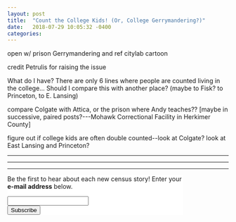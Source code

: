 ```yaml
---
layout: post
title:  "Count the College Kids! (Or, College Gerrymandering?)"
date:   2018-07-29 10:05:32 -0400
categories:
---
```

open w/ prison Gerrymandering and ref citylab cartoon

credit Petrulis for raising the issue

What do I have? There are only 6 lines where people are counted living in the college... Should I compare this with another place? (maybe to Fisk? to Princeton, to E. Lansing)

<!---
possible college students in Hamilton---looking for people who are listed as having moved in last 5 years and who are also coded as a student...

E.D. No. 27-18, Hamilton, NY Sheet 9A, lines 24 and 25: at 5 W. Kendrick there is Sheldon Giles, white male 25 yo listed as C-4, previously for Sydney, Delaware County, NY and married to Margaret Giles, white female 24yo with c-3 now housekeeping from Roxbury NY

Indeed there is a Sheldon Elmore Guile listed on page 57 of Salmagundi whose address is given as 5 West Kendrick--Salmagundi lists range of clubs from debate to Colgate Christian Association and he majored in history and politics

But I cannot find any other students in this enumeration...they seem to all be elsewhere...

Salmagundi (page 56) lists William Kennedy Goodspeed at 10 University Ave in Hamilton, but he's not in these lists (where is he?)

ah Salmagundi (page 84) lists Kermit Briggs Streeter at 43 Payne Street and indeed he's there and looks like he grew up in town, with two parents who were clerks at a Five and Dime store

only from senior class---still need to look at others...
--->
compare Colgate with Attica, or the prison where Andy teaches?? [maybe in successive, paired posts?---Mohawk Correctional Facility in Herkimer County]

figure out if college kids are often double counted--look at Colgate? look at East Lansing and Princeton?

<!---
Bureau of the Census, *Instructions to Enumerators: Population and Agriculture 1940* Form PA-1 (Washington, D.C., 1940).

Another example of an economic definition over a familial one: "Enumerate such persons as residents of the district in which they sleep during their work periods. For example, a person who works and sleeps in Chicago during the week should be enumerated as a resident of Chicago, even though he stays with his parents in Milwaukee each week end. However, enumerate persons with no fixed place of work, such as traveling salesmen, railroad trainmen, porters, etc. (see par. 324), as residents of the district in which their families live, even though most of the time they sleep away from the family residence." (14, para. 303) [did this approach change over time? Note this means I would be listed as Hamilton residence and not NYC, despite legal residency]

"Persons to be counted as members of the household include the following:
a. Members of the household temporarily absent at the time of the enumeration, either in foreign countries or elsewhere in the United States, on business or visiting.
b. Members of the household attending schools or colleges located in other districts, except student nurses away from home and students in the Naval Academy at Annapolis, or in the Military Academy at West Point, or in any other training school or institution operated by the War or the Navy Departments or the United States Coast Guard.
c. Members of the household who are in a hospital or a sanitarium but who are expected to return in a short period of time.
d. Servants or other employees who live with the household or sleep in the same dwelling.
e. Boarders or lodgers who sleep in the house.
f. Members of the household enrolled in the Civilian Conservation Corps (CCC)." (15, para. 306) [why exclude nurses and military academies??? while including CCC folk]

generally do not enumerate visitors from abroad, but: "(Enumerate other persons from abroad who are *students in this country* or who are *employed here*, however, even though they do not expect to remain here permanently.)" (16, para 313d)

also do not enumerate: "Students or children living or boarding with this household in order to attend some school, college, or other educational institution in the locality, but who have a usual place of residence elsewhere from which they will be reported." (16-17, para 313e)

do not enumerate: "Persons who were formerly members of this household, but have since become inmates of a jail; or a mental institution, home for the aged, infirm or needy, reformatory, prison, or any other institution in which inmates may remain for long periods of time." (17, para 313h)

do not enumerate: "Transient patients of hospitals or sanitariums. Such patients are to be enumerated as residents in the households of which they are members and not as residents in the institution, unless they have no other place of residence at which they will be reported." (17, para 313i)

under "**Enumeration of Special Classes of Persons**" (17) we find: Servants; Boarders and Lodgers; Students at School or College; School Teachers; Student Nurses; Patients in Hospitals, Sanitariums, and Convalescent Homes; Inmates of Prisons, Asylums, and Institutions Other than Hospitals; Persons in Construction and Other Camps; Persons Engaged in Railway Services or Traveling; Persons in Tourist or Trailer Camps; Soldiers, Sailors, and Marines; Persons in Civilian Conservation Corps Camps; Officers on Merchant Vessels; Crews of Merchant Vessels; Citizens Abroad at the Time of the Enumeration; Diplomatic and Consular Employees of Foreign Governments (17-20)

"318. **Students at School or College.**---If there is a school, college, or other educational institution in your district which has students from outside your district, enumerate as residents of the school only those students who have no usual places of residence elsewhere. Especially in a university or professional school there will be a considerable number of the older students who are not members of any household located elsewhere. Find and enumerate all such persons." (18, para 318) [what a PHRASE: FIND AND ENUMERATE !!!]

"319. **School Teachers.**---Enumerate teachers in a school or college at the place where they live while engaged in teaching, even though they may spend the summer vacation at their parents' home or elsewhere." (18, pare 319)

"320. **Student Nurses.**---Enumerate student nurses as residents of the hospital, nurses' home, or other place in which they live while they are receiving their training." (18, para. 320)

"322. **Inmates of Prisons, Asylums, and Institutions Other Than Hospitals**---Your district may include a prison, reformatory, or jail, a home for orphans, for aged, inform or needy persons, for blind, deaf, or incurable persons, a soldiers' home, an asylum or hospital for the insane or feeble-minded, or a similar institution in which inmates usually remain for long periods of time. Enumerate *all* the inmates of such institutions at the institutions. Note that in the case of jails you must enumerate the prisoners there, however short the sentence." [I wonder if this could ever be rigged, to time sentencing to pump up numbers?]

"410. **Name of Institution.**---If you are enumerating the population of an institution, no matter how small, such as a prison, jail, almshouse, or asylum, enter the full name of the institution in the place indicated at the head of the schedule. If the name of the institution does not indicate its type, enter also the type of institution as 'John Smith Home (Home for the Aged).' In case only a portion of a sheet of the Population schedule is used for inmates of the institution, indicate the lines on which the names of the inmates appear, as 'Marshall County Jail, lines 25 to 69.'" (35, para 410)

"427. **Institutional Households.**---The officials, employees, and inmates of an institution who live in the institution building or buildings make up one household. But if any officer or employee and his family, if any, live in separate quarters (a detached house or structure containing no inmates), they should be returned as a separate household." (38, para 427)

"449. Occupants of an institution, prison, school, etc., living in the institutional building or buildings, should be designated as *officer*, *inmate*, *patient*, *pupil*, etc.; and in the case of the chief officer, his title should be used as *superintendent, warden, principal*, etc., instead of the word 'Head.' Enter the prisoner's number in col. 8 for an inmate of a penal institution that identifies its prisoners by number; enter 'prisoner' for a prisoner not identified by number."

"469. Enter C-1 to C-5, for a person who completed 1, 2, 3, 4, or 5 or more years at a college or university or a professional school (law, medical school, dental school, normal school, engineering school, or theological school), whether or not the person graduated from high school." (46, para 469)

for economic questions on work status on March 24-30, 1940, talking about labor force: "494. *Persons not in the labor force* March 24-30 will include all other persons 14 years old or over, that is those not working, not assigned to public emergency work, not seeking work, and with a job, business, or professional enterprise....persons in school ('S' in col. 25)... " (50, para 494)
--->

---
---
---


<!-- Begin MailChimp Signup Form -->
<link href="//cdn-images.mailchimp.com/embedcode/classic-10_7.css" rel="stylesheet" type="text/css">
<style type="text/css">
	#mc_embed_signup{background:#fff; clear:left;  width:400px;}
</style>
<div id="mc_embed_signup">
<form action="https://censusstories.us18.list-manage.com/subscribe/post?u=000dd26e1c94a37eaac4e40fc&amp;id=3ad965cfea" method="post" id="mc-embedded-subscribe-form" name="mc-embedded-subscribe-form" class="validate" target="_blank" novalidate>
    <div id="mc_embed_signup_scroll">
	<p>Be the first to hear about each new census story! Enter your <b>e-mail address</b> below.</p>
<div class="mc-field-group">
	<label for="mce-EMAIL"> </label>
	<input type="email" value="" name="EMAIL" class="required email" id="mce-EMAIL">
</div>
	<div id="mce-responses" class="clear">
		<div class="response" id="mce-error-response" style="display:none"></div>
		<div class="response" id="mce-success-response" style="display:none"></div>
	</div>    <!-- real people should not fill this in and expect good things - do not remove this or risk form bot signups-->
    <div style="position: absolute; left: -5000px;" aria-hidden="true"><input type="text" name="b_000dd26e1c94a37eaac4e40fc_3ad965cfea" tabindex="-1" value=""></div>
    <div class="clear"><input type="submit" value="Subscribe" name="subscribe" id="mc-embedded-subscribe" class="button"></div>
    </div>
</form>
</div>
<script type='text/javascript' src='//s3.amazonaws.com/downloads.mailchimp.com/js/mc-validate.js'></script><script type='text/javascript'>(function($) {window.fnames = new Array(); window.ftypes = new Array();fnames[0]='EMAIL';ftypes[0]='email';fnames[1]='FNAME';ftypes[1]='text';fnames[2]='LNAME';ftypes[2]='text';fnames[3]='ADDRESS';ftypes[3]='address';fnames[4]='PHONE';ftypes[4]='phone';fnames[5]='BIRTHDAY';ftypes[5]='birthday';}(jQuery));var $mcj = jQuery.noConflict(true);</script>
<!--End mc_embed_signup-->
